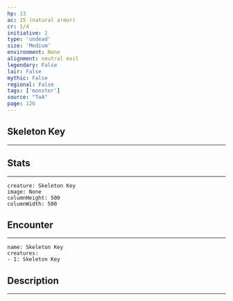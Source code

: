 ```yaml
---
hp: 13
ac: 15 (natural armor)
cr: 1/4
initiative: 2
type: 'undead'    
size: 'Medium'
environment: None
alignment: neutral evil
legendary: False
lair: False
mythic: False
regional: False
tags: ['monster']
source: "ToA"
page: 126
---
```


## Skeleton Key
---



## Stats
---

```statblock
creature: Skeleton Key
image: None
columnHeight: 500
columnWidth: 500
```

## Encounter
---

```encounter-table
name: Skeleton Key
creatures:
- 1: Skeleton Key
```

## Description
---




